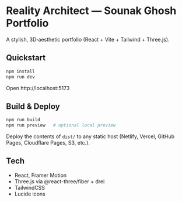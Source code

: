 # Reality Architect — Sounak Ghosh Portfolio

A stylish, 3D‑aesthetic portfolio (React + Vite + Tailwind + Three.js).

## Quickstart
```bash
npm install
npm run dev
```
Open http://localhost:5173

## Build & Deploy
```bash
npm run build
npm run preview   # optional local preview
```
Deploy the contents of `dist/` to any static host (Netlify, Vercel, GitHub Pages, Cloudflare Pages, S3, etc.).

## Tech
- React, Framer Motion
- Three.js via @react-three/fiber + drei
- TailwindCSS
- Lucide icons
